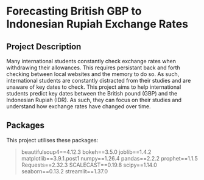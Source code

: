 # Forecasting British GBP to Indonesian Rupiah Exchange Rates

## Project Description 
Many international students constantly check exchange rates when withdrawing their allowances. This requires persistant back and forth checking between local websites and the memory
to do so. As such, international students are constantly distracted from their studies and are unaware of key dates to check. 
This project aims to help international students predict key dates between the British pound (GBP) and the Indonesian Rupiah (IDR). As such, they can focus on their studies and
understand how exchange rates have changed over time. 

## Packages
This project utilises these packages: 

> beautifulsoup4==4.12.3
> bokeh==3.5.0
> joblib==1.4.2
> matplotlib==3.9.1.post1
> numpy==1.26.4
> pandas==2.2.2
> prophet==1.1.5
> Requests==2.32.3
> SCALECAST==0.19.8
> scipy==1.14.0
> seaborn==0.13.2
> streamlit==1.37.0

